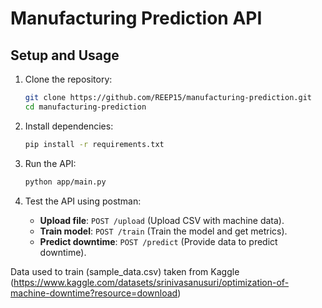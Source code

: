 
# Manufacturing Prediction API

## Setup and Usage

1. Clone the repository:
    ```bash
    git clone https://github.com/REEP15/manufacturing-prediction.git
    cd manufacturing-prediction
    ```

2. Install dependencies:
    ```bash
    pip install -r requirements.txt
    ```

3. Run the API:
    ```bash
    python app/main.py
    ```

4. Test the API using postman:
    - **Upload file**: `POST /upload` (Upload CSV with machine data).
    - **Train model**: `POST /train` (Train the model and get metrics).
    - **Predict downtime**: `POST /predict` (Provide data to predict downtime).

Data used to train (sample_data.csv) taken from Kaggle (https://www.kaggle.com/datasets/srinivasanusuri/optimization-of-machine-downtime?resource=download)
